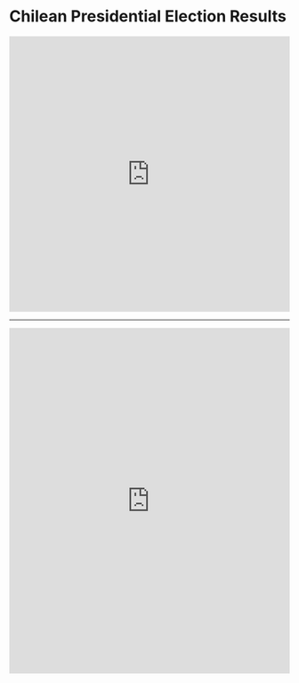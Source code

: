 # Chilean Presidential Election Results
<iframe title="Chile Presidential Election Results (1st Round)" aria-label="table" id="datawrapper-chart-swDXr" src="https://datawrapper.dwcdn.net/swDXr/3/" scrolling="no" frameborder="0" style="width: 0; min-width: 100% !important; border: none;" height="495"></iframe><script type="text/javascript">!function(){"use strict";window.addEventListener("message",(function(e){if(void 0!==e.data["datawrapper-height"]){var t=document.querySelectorAll("iframe");for(var a in e.data["datawrapper-height"])for(var r=0;r<t.length;r++){if(t[r].contentWindow===e.source)t[r].style.height=e.data["datawrapper-height"][a]+"px"}}}))}();</script>
<hr>
<iframe title="Results by Region" aria-label="Map" id="datawrapper-chart-JWOhJ" src="https://datawrapper.dwcdn.net/JWOhJ/1/" scrolling="no" frameborder="0" style="width: 0; min-width: 100% !important; border: none;" height="621"></iframe><script type="text/javascript">!function(){"use strict";window.addEventListener("message",(function(e){if(void 0!==e.data["datawrapper-height"]){var t=document.querySelectorAll("iframe");for(var a in e.data["datawrapper-height"])for(var r=0;r<t.length;r++){if(t[r].contentWindow===e.source)t[r].style.height=e.data["datawrapper-height"][a]+"px"}}}))}(); </script>
